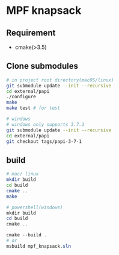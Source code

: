 # MPF knapsack

## Requirement

* cmake(>3.5)

## Clone submodules
```bash
# in project root directory(macOS/linux)
git submodule update --init --recursive
cd external/papi
./configure
make
make test # for test
```

```bash
# windows
# windows only supports 3.7.1
git submodule update --init --recursive
cd external/papi
git checkout tags/papi-3-7-1
```

## build

```bash
# mac/ linux
mkdir build
cd build
cmake ..
make
```

```powershell
# powershell(windows)
mkdir build
cd build
cmake ..

cmake --build .
# or
msbuild mpf_knapsack.sln
```
